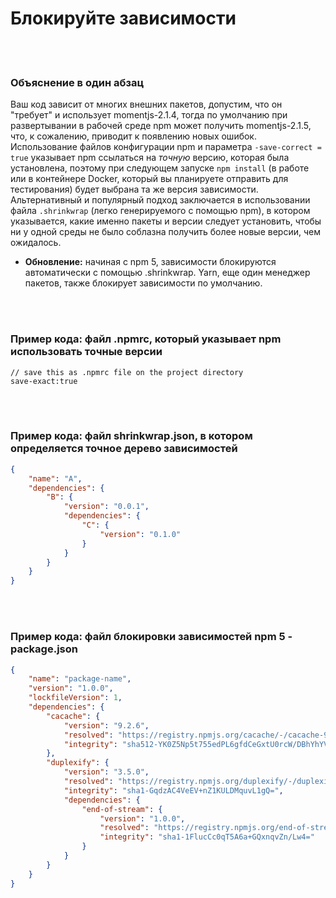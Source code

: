 # Блокируйте зависимости

<br/><br/>

### Объяснение в один абзац

Ваш код зависит от многих внешних пакетов, допустим, что он "требует" и использует momentjs-2.1.4, тогда по умолчанию при развертывании в рабочей среде npm может получить momentjs-2.1.5, что, к сожалению, приводит к появлению новых ошибок. Использование файлов конфигурации npm и параметра ```-save-correct = true``` указывает npm ссылаться на *точную* версию, которая была установлена, поэтому при следующем запуске ```npm install``` (в работе или в контейнере Docker, который вы планируете отправить для тестирования) будет выбрана та же версия зависимости. Альтернативный и популярный подход заключается в использовании файла `.shrinkwrap` (легко генерируемого с помощью npm), в котором указывается, какие именно пакеты и версии следует установить, чтобы ни у одной среды не было соблазна получить более новые версии, чем ожидалось.

* **Обновление:** начиная с npm 5, зависимости блокируются автоматически с помощью .shrinkwrap. Yarn, еще один менеджер пакетов, также блокирует зависимости по умолчанию.

<br/><br/>

### Пример кода: файл .npmrc, который указывает npm использовать точные версии

```npmrc
// save this as .npmrc file on the project directory
save-exact:true
```

<br/><br/>

### Пример кода: файл shrinkwrap.json, в котором определяется точное дерево зависимостей

```json
{
    "name": "A",
    "dependencies": {
        "B": {
            "version": "0.0.1",
            "dependencies": {
                "C": {
                    "version": "0.1.0"
                }
            }
        }
    }
}
```

<br/><br/>

### Пример кода: файл блокировки зависимостей npm 5 - package.json

```json
{
    "name": "package-name",
    "version": "1.0.0",
    "lockfileVersion": 1,
    "dependencies": {
        "cacache": {
            "version": "9.2.6",
            "resolved": "https://registry.npmjs.org/cacache/-/cacache-9.2.6.tgz",
            "integrity": "sha512-YK0Z5Np5t755edPL6gfdCeGxtU0rcW/DBhYhYVDckT+7AFkCCtedf2zru5NRbBLFk6e7Agi/RaqTOAfiaipUfg=="
        },
        "duplexify": {
            "version": "3.5.0",
            "resolved": "https://registry.npmjs.org/duplexify/-/duplexify-3.5.0.tgz",
            "integrity": "sha1-GqdzAC4VeEV+nZ1KULDMquvL1gQ=",
            "dependencies": {
                "end-of-stream": {
                    "version": "1.0.0",
                    "resolved": "https://registry.npmjs.org/end-of-stream/-/end-of-stream-1.0.0.tgz",
                    "integrity": "sha1-1FlucCc0qT5A6a+GQxnqvZn/Lw4="
                }
            }
        }
    }
}
```
